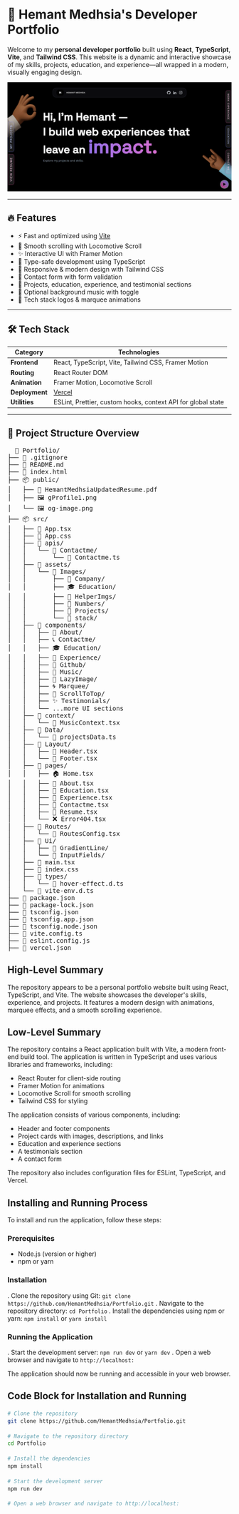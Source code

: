 # 🚀 Hemant Medhsia's Developer Portfolio

Welcome to my **personal developer portfolio** built using **React**, **TypeScript**, **Vite**, and **Tailwind CSS**. This website is a dynamic and interactive showcase of my skills, projects, education, and experience—all wrapped in a modern, visually engaging design.

![Portfolio Preview](public/og-image.png)

---

## 🔥 Features

- ⚡ Fast and optimized using [Vite](https://vitejs.dev/)
- 🌈 Smooth scrolling with Locomotive Scroll
- ✨ Interactive UI with Framer Motion
- 🧠 Type-safe development using TypeScript
- 🎨 Responsive & modern design with Tailwind CSS
- 💌 Contact form with form validation
- 💼 Projects, education, experience, and testimonial sections
- 🎵 Optional background music with toggle
- 🔁 Tech stack logos & marquee animations

---

## 🛠️ Tech Stack

| Category       | Technologies                                                                 |
| -------------- | ---------------------------------------------------------------------------- |
| **Frontend**   | React, TypeScript, Vite, Tailwind CSS, Framer Motion                         |
| **Routing**    | React Router DOM                                                             |
| **Animation**  | Framer Motion, Locomotive Scroll                                             |
| **Deployment** | [Vercel](https://vercel.com)                                                 |
| **Utilities**  | ESLint, Prettier, custom hooks, context API for global state                 |

---

## 📁 Project Structure Overview

<pre>
  📁 Portfolio/
├── 📄 .gitignore
├── 📄 README.md
├── 📄 index.html
├── 📦 public/
│   ├── 📄 HemantMedhsiaUpdatedResume.pdf
│   ├── 🖼️ gProfile1.png
│   └── 🖼️ og-image.png
├── 📦 src/
│   ├── 📄 App.tsx
│   ├── 📄 App.css
│   ├── 📁 apis/
│   │   └── 📁 Contactme/
│   │       └── 📄 Contactme.ts
│   ├── 📁 assets/
│   │   └── 📁 Images/
│   │       ├── 🏢 Company/
│   │       ├── 🎓 Education/
│   │       ├── 🧰 HelperImgs/
│   │       ├── 🔢 Numbers/
│   │       ├── 💼 Projects/
│   │       └── 🧱 stack/
│   ├── 📁 components/
│   │   ├── 👤 About/
│   │   ├── 📞 Contactme/
│   │   ├── 🎓 Education/
│   │   ├── 💼 Experience/
│   │   ├── 🌟 Github/
│   │   ├── 🎵 Music/
│   │   ├── 🧪 LazyImage/
│   │   ├── 🌀 Marquee/
│   │   ├── 🔁 ScrollToTop/
│   │   ├── ✨ Testimonials/
│   │   └── ...more UI sections
│   ├── 📁 context/
│   │   └── 🎵 MusicContext.tsx
│   ├── 📁 Data/
│   │   └── 📄 projectsData.ts
│   ├── 📁 Layout/
│   │   ├── 📄 Header.tsx
│   │   └── 📄 Footer.tsx
│   ├── 📁 pages/
│   │   ├── 🏠 Home.tsx
│   │   ├── 📄 About.tsx
│   │   ├── 🧠 Education.tsx
│   │   ├── 💼 Experience.tsx
│   │   ├── 📨 Contactme.tsx
│   │   ├── 🧾 Resume.tsx
│   │   └── ❌ Error404.tsx
│   ├── 📁 Routes/
│   │   └── 📄 RoutesConfig.tsx
│   ├── 📁 Ui/
│   │   ├── 📁 GradientLine/
│   │   └── 📁 InputFields/
│   ├── 📄 main.tsx
│   ├── 📄 index.css
│   ├── 📁 types/
│   │   └── 📄 hover-effect.d.ts
│   └── 📄 vite-env.d.ts
├── 📄 package.json
├── 📄 package-lock.json
├── 📄 tsconfig.json
├── 📄 tsconfig.app.json
├── 📄 tsconfig.node.json
├── 📄 vite.config.ts
├── 📄 eslint.config.js
├── 📄 vercel.json
</pre>


## High-Level Summary

The repository appears to be a personal portfolio website built using React, TypeScript, and Vite. The website showcases the developer's skills, experience, and projects. It features a modern design with animations, marquee effects, and a smooth scrolling experience.

## Low-Level Summary

The repository contains a React application built with Vite, a modern front-end build tool. The application is written in TypeScript and uses various libraries and frameworks, including:

* React Router for client-side routing
* Framer Motion for animations
* Locomotive Scroll for smooth scrolling
* Tailwind CSS for styling

The application consists of various components, including:

* Header and footer components
* Project cards with images, descriptions, and links
* Education and experience sections
* A testimonials section
* A contact form

The repository also includes configuration files for ESLint, TypeScript, and Vercel.

## Installing and Running Process

To install and run the application, follow these steps:

### Prerequisites

* Node.js (version  or higher)
* npm or yarn

### Installation

. Clone the repository using Git: `git clone https://github.com/HemantMedhsia/Portfolio.git`
. Navigate to the repository directory: `cd Portfolio`
. Install the dependencies using npm or yarn: `npm install` or `yarn install`

### Running the Application

. Start the development server: `npm run dev` or `yarn dev`
. Open a web browser and navigate to `http://localhost:`

The application should now be running and accessible in your web browser.

## Code Block for Installation and Running

`````bash
# Clone the repository
git clone https://github.com/HemantMedhsia/Portfolio.git

# Navigate to the repository directory
cd Portfolio

# Install the dependencies
npm install

# Start the development server
npm run dev

# Open a web browser and navigate to http://localhost:
`````

